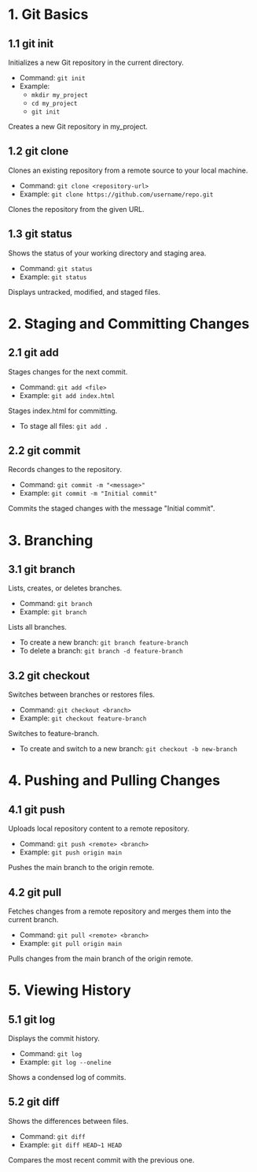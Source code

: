 # 1. Git Basics
## 1.1 git init
Initializes a new Git repository in the current directory.
- Command: `git init`
- Example:
    - `mkdir my_project`
    - `cd my_project`
    - `git init`

Creates a new Git repository in my_project.

## 1.2 git clone
Clones an existing repository from a remote source to your local machine.
- Command: `git clone <repository-url>`
- Example: `git clone https://github.com/username/repo.git`

Clones the repository from the given URL.

## 1.3 git status
Shows the status of your working directory and staging area.
- Command: `git status`
- Example: `git status`

Displays untracked, modified, and staged files.

# 2. Staging and Committing Changes

## 2.1 git add
Stages changes for the next commit.
- Command: `git add <file>`
- Example: `git add index.html`

Stages index.html for committing.

- To stage all files: `git add .`

## 2.2 git commit
Records changes to the repository.
- Command: `git commit -m "<message>"`
- Example: `git commit -m "Initial commit"`

Commits the staged changes with the message "Initial commit".

# 3. Branching
## 3.1 git branch
Lists, creates, or deletes branches.
- Command: `git branch`
- Example: `git branch`

Lists all branches.

- To create a new branch: `git branch feature-branch`
- To delete a branch: `git branch -d feature-branch`

## 3.2 git checkout
Switches between branches or restores files.
- Command: `git checkout <branch>`
- Example: `git checkout feature-branch`

Switches to feature-branch.

- To create and switch to a new branch: `git checkout -b new-branch`

# 4. Pushing and Pulling Changes
## 4.1 git push
Uploads local repository content to a remote repository.
- Command: `git push <remote> <branch>`
- Example: `git push origin main`

Pushes the main branch to the origin remote.

## 4.2 git pull
Fetches changes from a remote repository and merges them into the current branch.
- Command: `git pull <remote> <branch>`
- Example: `git pull origin main`

Pulls changes from the main branch of the origin remote.

# 5. Viewing History
## 5.1 git log
Displays the commit history.
- Command: `git log`
- Example: `git log --oneline`

Shows a condensed log of commits.

## 5.2 git diff
Shows the differences between files.
- Command: `git diff`
- Example: `git diff HEAD~1 HEAD`

Compares the most recent commit with the previous one.
